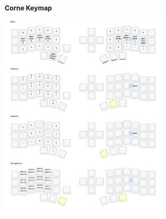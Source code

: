 ## Corne Keymap


![Diagram of config/eyelash_corne.keymap](keymap-drawer/eyelash_corne.svg "generated by @caksoylar's Keymap Drawer")

